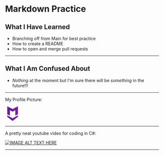 # **Markdown Practice**


## **What I Have Learned**


* Branching off from Main for best practice
* How to create a README
* How to open and merge pull requests


---


## **What I Am Confused About**


* *Nothing* at the moment but I'm sure there will be *something* in the future!!!


---


My Profile Picture:


![alt text](https://github.com/adam-p/markdown-here/raw/master/src/common/images/icon48.png "Logo Title Text 1")


---


A pretty neat youtube video for coding in C#:


[![IMAGE ALT TEXT HERE](http://img.youtube.com/vi/N775KsWQVkw/0.jpg)](http://www.youtube.com/watch?v=dQw4w9WgXcQ)


---
